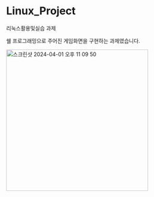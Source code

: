 # Linux_Project

리눅스활용및실습 과제

쉘 프로그래밍으로 주어진 게임화면을 구현하는 과제였습니다.

<img width="380" alt="스크린샷 2024-04-01 오후 11 09 50" src="https://github.com/seokbonga/Linux_Project/assets/55495081/3fe5d604-8589-4be9-835b-ec0cbcd3b135">
